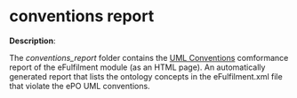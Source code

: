 # conventions report

**Description**:

The *conventions_report* folder contains the [UML Conventions](https://meaningfy-ws.github.io/model2owl-docs/public-review/uml/conceptual-model-conventions.html) comformance report of the eFulfilment module (as an HTML page). An automatically generated report that lists the ontology concepts in the eFulfilment.xml file that violate the ePO UML conventions.

